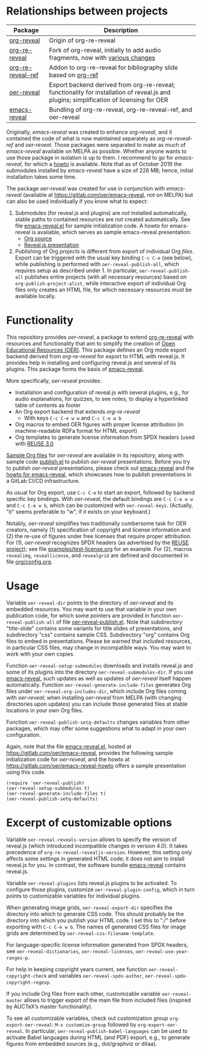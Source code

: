 <!--- Local IspellDict: en -->
<!--- SPDX-FileCopyrightText: 2018-2020 Jens Lechtenbörger -->
<!--- SPDX-License-Identifier: CC0-1.0 -->

# Relationships between projects

| Package                                                       | Description                                                                                                                                      |
|---------------------------------------------------------------|--------------------------------------------------------------------------------------------------------------------------------------------------|
| [org-reveal](https://github.com/yjwen/org-reveal)             | Origin of org-re-reveal                                                                                                                          |
| [org-re-reveal](https://gitlab.com/oer/org-re-reveal)         | Fork of org-reveal, initially to add audio fragments, now with [various changes](https://gitlab.com/oer/org-re-reveal/blob/master/CHANGELOG.org) |
| [org-re-reveal-ref](https://gitlab.com/oer/org-re-reveal-ref) | Addon to org-re-reveal for bibliography slide based on [org-ref](https://github.com/jkitchin/org-ref)                                            |
| [oer-reveal](https://gitlab.com/oer/oer-reveal)               | Export backend derived from org-re-reveal; functionality for installation of reveal.js and plugins; simplification of licensing for OER          |
| [emacs-reveal](https://gitlab.com/oer/emacs-reveal/)          | Bundling of org-re-reveal, org-re-reveal-ref, and oer-reveal                                                                                     |

Originally, *emacs-reveal* was created to enhance *org-reveal*, and it
contained the code of what is now maintained separately as
*org-re-reveal-ref* and *oer-reveal*.  Those packages were separated
to make as much of *emacs-reveal* available on MELPA as possible.
Whether anyone wants to use those package in isolation is up to them.
I recommend to go for *emacs-reveal*, for which a
[howto](https://oer.gitlab.io/emacs-reveal-howto/howto.html) is
available.  Note that as of October 2019 the submodules installed by
*emacs-reveal* have a size of 226 MB; hence, initial installation
takes some time.

The package *oer-reveal* was created for use in conjunction with
*emacs-reveal* (available at https://gitlab.com/oer/emacs-reveal, not
on MELPA) but can also be used individually if you know what to
expect:

1. Submodules (for reveal.js and plugins) are *not* installed
   automatically, stable paths to contained resources are *not*
   created automatically.  See file
   [emacs-reveal.el](https://gitlab.com/oer/emacs-reveal/blob/master/emacs-reveal.el)
   for sample initialization code.
   A howto for emacs-reveal is available, which serves as sample
   emacs-reveal presentation:
   - [Org source](https://gitlab.com/oer/emacs-reveal-howto)
   - [Reveal.js presentation](https://oer.gitlab.io/emacs-reveal-howto/howto.html)
2. Publishing of Org *projects* is different from export of
   individual Org *files*.  Export can be triggered with the usual
   key binding `C-c C-e` (see below), while publishing is performed
   with `oer-reveal-publish-all`, which requires setup as described
   under 1.  In particular, `oer-reveal-publish-all` publishes
   entire projects (with all necessary resources) based on
   `org-publish-project-alist`, while interactive export of
   individual Org files only creates an HTML file, for which
   necessary resources must be available locally.

# Functionality

This repository provides *oer-reveal*, a package to extend
[org-re-reveal](https://gitlab.com/oer/org-re-reveal)
with resources and functionality that aim to simplify the creation of
[Open Educational Resources (OER)](https://en.wikipedia.org/wiki/Open_educational_resources).
This package defines an Org mode export backend derived from
*org-re-reveal* for export to HTML with reveal.js.  It provides help
in installing and configuring reveal.js and several of its plugins.
This package forms the basis of [emacs-reveal](https://gitlab.com/oer/emacs-reveal).

More specifically, *oer-reveal* provides:
- Installation and configuration of reveal.js with several plugins,
  e.g., for audio explanations, for quizzes, to see notes, to display
  a hyperlinked table of contents as footer
- An Org export backend that extends *org-re-reveal*
  - With keys `C-c C-e w w` and `C-c C-e w b`
- Org macros to embed OER figures with proper license attribution (in
  machine-readable RDFa format for HTML export)
- Org templates to generate license information from SPDX headers
  (used with [REUSE 3.0](https://reuse.software/)

[Sample Org files](https://gitlab.com/oer/oer-reveal/tree/master/examples)
for *oer-reveal* are available in its repository, along with sample code
[publish.el](https://gitlab.com/oer/oer-reveal/blob/master/examples/publish.el)
to publish *oer-reveal* presentations.  Before you try to publish
*oer-reveal* presentations, please check out
[emacs-reveal](https://gitlab.com/oer/emacs-reveal) and the
[howto for emacs-reveal](https://oer.gitlab.io/emacs-reveal-howto/howto.html),
which showcases how to publish presentations in a GitLab CI/CD
infrastructure.

As usual for Org export, use `C-c C-e` to start an export, followed by
backend specific key bindings.  With *oer-reveal*, the default
bindings are `C-c C-e w w` and `C-c C-e w b`, which can be customized
with `oer-reveal-keys`.  (Actually, "ö" seems preferable to "w", if it
exists on your keyboard.)

Notably, *oer-reveal* simplifies two traditionally cumbersome task
for OER creators, namely (1) specification of copyright and license
information and (2) the re-use of figures under free licenses
that require proper attribution.  For (1), *oer-reveal* recognizes
SPDX headers (as advertised by the [REUSE project](https://reuse.software/));
see file [examples/test-license.org](examples/test-license.org) for an
example.  For (2), macros `revealimg`, `reveallicense`, and
`revealgrid` are defined and documented in file
[org/config.org](org/config.org).

# Usage

Variable `oer-reveal-dir` points to the directory of *oer-reveal* and
its embedded resources.  You may want to use that variable in your
own publication code, for which some pointers are provided in
function `oer-reveal-publish-all` of file
[oer-reveal-publish.el](oer-reveal-publish.el).
Note that subdirectory "title-slide" contains some variants for
title slides of presentations, and subdirectory "css" contains
sample CSS.  Subdirectory "org" contains Org files to embed in
presentations.  Please be warned that included resources, in
particular CSS files, may change in incompatible ways.  You may
want to work with your own copies.

Function `oer-reveal-setup-submodules` downloads and installs
reveal.js and some of its plugins into the directory
`oer-reveal-submodules-dir`.  If you use
[emacs-reveal](https://gitlab.com/oer/emacs-reveal), such updates as
well as updates of *oer-reveal* itself happen automatically.  Function
`oer-reveal-generate-include-files` generates Org files under
`oer-reveal-org-includes-dir`, which include Org files coming with
*oer-reveal*; when installing *oer-reveal* from MELPA (with changing
directories upon updates) you can include those generated files at
stable locations in your own Org files.

Function `oer-reveal-publish-setq-defaults` changes variables from
other packages, which may offer some suggestions what to adapt in
your own configuration.

Again, note that the file
[emacs-reveal.el](https://gitlab.com/oer/emacs-reveal/blob/master/emacs-reveal.el),
hosted at https://gitlab.com/oer/emacs-reveal, provides the following sample
initialization code for *oer-reveal*, and the howto at
https://gitlab.com/oer/emacs-reveal-howto offers a sample presentation
using this code.

```
(require 'oer-reveal-publish)
(oer-reveal-setup-submodules t)
(oer-reveal-generate-include-files t)
(oer-reveal-publish-setq-defaults)
```

# Excerpt of customizable options

Variable `oer-reveal-reveals-version` allows to specify the version of
reveal.js (which introduced incompatible changes in version 4.0).  It
takes precedence of `org-re-reveal-revealjs-version`.  However, this
setting only affects some settings in generated HTML code; it does not
aim to install reveal.js for you.  In contrast, the software bundle
[emacs-reveal](https://gitlab.com/oer/emacs-reveal) contains reveal.js.

Variable `oer-reveal-plugins` lists reveal.js plugins to be
activated.  To configure those plugins, customize
`oer-reveal-plugin-config`, which in turn points to customizable
variables for individual plugins.

When generating image grids, `oer-reveal-export-dir` specifies
the directory into which to generate CSS code.  This should
probably be the directory into which you publish your HTML code.
I set this to "./" before exporting with `C-c C-e w b`.
The names of generated CSS files for image grids are determined by
`oer-reveal-css-filename-template`.

For language-specific license information generated from SPDX headers,
see `oer-reveal-dictionaries`, `oer-reveal-licenses`,
`oer-reveal-use-year-ranges-p`.

For help in keeping copyright years current, see function
`oer-reveal-copyright-check` and variables `oer-reveal-spdx-author`,
`oer-reveal-spdx-copyright-regexp`.

If you include Org files from each other, customizable variable
`oer-reveal-master` allows to trigger export of the main file from
included files (inspired by AUCTeX’s master functionality).

To see all customizable variables, check out customization group
`org-export-oer-reveal`:
`M-x customize-group` followed by `org-export-oer-reveal`.
In particular, `oer-reveal-publish-babel-languages` can be used to
activate Babel languages during HTML (and PDF) export, e.g., to
generate figures from embedded sources (e.g., dot/graphviz or ditaa).
